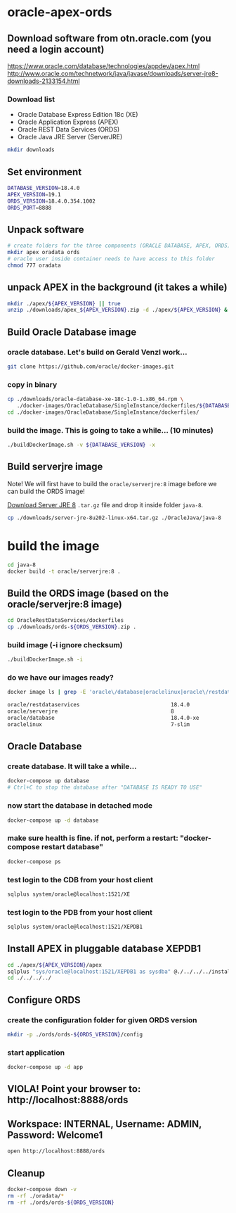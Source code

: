 # oracle-apex-ords

## Download software from otn.oracle.com (you need a login account)

https://www.oracle.com/database/technologies/appdev/apex.html
http://www.oracle.com/technetwork/java/javase/downloads/server-jre8-downloads-2133154.html

### Download list

- Oracle Database Express Edition 18c (XE)
- Oracle Application Express (APEX)
- Oracle REST Data Services (ORDS)
- Oracle Java JRE Server (ServerJRE)


```bash
mkdir downloads
```

## Set environment

```bash
DATABASE_VERSION=18.4.0
APEX_VERSION=19.1
ORDS_VERSION=18.4.0.354.1002
ORDS_PORT=8888
```

## Unpack software

```bash
# create folders for the three components (ORACLE DATABASE, APEX, ORDS)
mkdir apex oradata ords
# oracle user inside container needs to have access to this folder
chmod 777 oradata
```

## unpack APEX in the background (it takes a while)

```bash
mkdir ./apex/${APEX_VERSION} || true
unzip ./downloads/apex_${APEX_VERSION}.zip -d ./apex/${APEX_VERSION} &
```

## Build Oracle Database image

### oracle database. Let's build on Gerald Venzl work...
```bash
git clone https://github.com/oracle/docker-images.git
```
### copy in binary
```bash
cp ./downloads/oracle-database-xe-18c-1.0-1.x86_64.rpm \
   ./docker-images/OracleDatabase/SingleInstance/dockerfiles/${DATABASE_VERSION}
cd ./docker-images/OracleDatabase/SingleInstance/dockerfiles/
```
### build the image. This is going to take a while... (10 minutes)
```bash
./buildDockerImage.sh -v ${DATABASE_VERSION} -x
```

## Build serverjre image

Note! We will first have to build the `oracle/serverjre:8` image before we can build the ORDS image!

[Download Server JRE 8](http://www.oracle.com/technetwork/java/javase/downloads/server-jre8-downloads-2133154.html) `.tar.gz` file and drop it inside folder `java-8`.
```bash
cp ./downloads/server-jre-8u202-linux-x64.tar.gz ./OracleJava/java-8
```
# build the image
```bash
cd java-8
docker build -t oracle/serverjre:8 .
```
## Build the ORDS image (based on the oracle/serverjre:8 image)

```bash
cd OracleRestDataServices/dockerfiles
cp ./downloads/ords-${ORDS_VERSION}.zip . 
```
### build image (-i ignore checksum)
```bash
./buildDockerImage.sh -i
```

### do we have our images ready?
```bash
docker image ls | grep -E 'oracle\/database|oraclelinux|oracle\/restdataservices|oracle\/serverjre'

oracle/restdataservices                             18.4.0              49c6a8970304        About an hour ago   391MB
oracle/serverjre                                    8                   93bf34de0c2e        3 days ago          269MB
oracle/database                                     18.4.0-xe           40c73fce6868        2 weeks ago         8.57GB
oraclelinux                                         7-slim              c3d869388183        2 months ago        117MB
```

## Oracle Database

### create database. It will take a while...
```bash
docker-compose up database
# Ctrl+C to stop the database after "DATABASE IS READY TO USE"
```
### now start the database in detached mode
```bash
docker-compose up -d database
```
### make sure health is fine. if not, perform a restart: "docker-compose restart database"
```bash
docker-compose ps
```

### test login to the CDB from your host client
```bash
sqlplus system/oracle@localhost:1521/XE
```
### test login to the PDB from your host client
```bash
sqlplus system/oracle@localhost:1521/XEPDB1
```

## Install APEX in pluggable database XEPDB1

```bash
cd ./apex/${APEX_VERSION}/apex
sqlplus "sys/oracle@localhost:1521/XEPDB1 as sysdba" @./../../../install_apex.sql
cd ./../../../
```

## Configure ORDS

### create the configuration folder for given ORDS version
```bash
mkdir -p ./ords/ords-${ORDS_VERSION}/config
```

### start application
```bash
docker-compose up -d app
```

## VIOLA! Point your browser to: http://localhost:8888/ords
## Workspace: INTERNAL, Username: ADMIN, Password: Welcome1

```bash
open http://localhost:8888/ords
```

## Cleanup

```bash
docker-compose down -v
rm -rf ./oradata/*
rm -rf ./ords/ords-${ORDS_VERSION}
```
